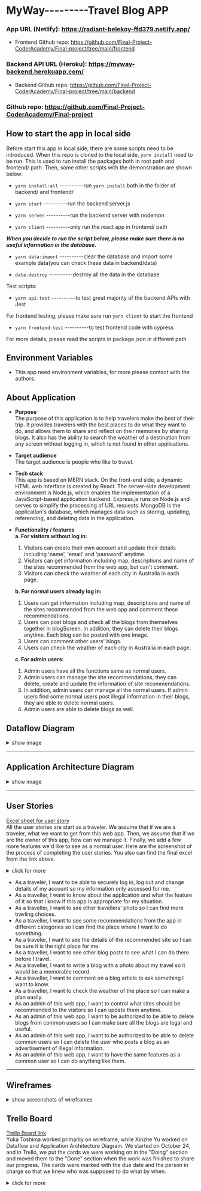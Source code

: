 # MyWay---------Travel Blog APP 
### App URL (Netlify): https://radiant-belekoy-ffd379.netlify.app/
- Frontend Github repo: https://github.com/Final-Project-CoderAcademy/Final-project/tree/main/frontend
### Backend API URL (Heroku): https://myway-backend.herokuapp.com/
- Backend Github repo: https://github.com/Final-Project-CoderAcademy/Final-project/tree/main/backend
### Github repo: https://github.com/Final-Project-CoderAcademy/Final-project
## How to start the app in local side
Before start this app in local side, there are some scripts need to be introduced. When this repo is cloned to the local side, `yarn install` need to be run. This is used to run install the packages both in root path and frontend/ path. Then, some other scripts with the demonstration are shown below:  

- `yarn install:all` ----------run `yarn install` both in the folder of backend/ and frontend/

- `yarn start` ----------run the backend server.js 

- `yarn server` ----------run the backend server with nodemon 

- `yarn client` ----------only run the react app in frontend/ path 

***When you decide to run the script below, please make sure there is no useful information in the database.***  

- `yarn data:import` ----------clear the database and import some example data(you can check these data in backend/data)  

- `data:destroy` ----------destroy all the data in the database  

Test scripts:
- `yarn api:test` ----------to test great majority of the backend APIs with Jest

For frontend testing, please make sure run `yarn client` to start the frontend
- `yarn frontend:test` ----------to test frontend code with cypress

For more details, please read the scripts in package.json in different path

## Environment Variables  
- This app need environment variables, for more please contact with the authors.  

## About Application
- **Purpose**  
The purpose of this application is to help travelers make the best of their trip. It provides travelers with the best places to do what they want to do, and allows them to share and reflect on their memories by sharing blogs. It also has the ability to search the weather of a destination from any screen without logging in, which is not found in other applications.

- **Target audience**  
The target audience is people who like to travel.

- **Tech stack**  
  This app is based on MERN stack. 
  On the front-end side, a dynamic HTML web interface is created by React. 
  The server-side development environment is Node.js, which enables the implementation of a JavaScript-based application backend. Express.js runs on Node.js and serves to simplify the processing of URL requests. MongoDB is the application's database, which manages data such as storing, updating, referencing, and deleting data in the application.

- **Functionality / features**  
  **a. For visitors without log in:**
  1. Visitors can create their own account and update their details including 'name', 'email' and 'password' anytime.
  2. Visitors can get information including map, descriptions and name of the sites recommended from the web app, but can't comment.
  3. Visitors can check the weather of each city in Australia in each page.  

  **b. For normal users already log in:**
  1. Users can get information including map, descriptions and name of the sites recommended from the web app and comment these recommendations.
  2. Users can post blogs and check all the blogs from themselves together in blogScreen. In addition, they can delete their blogs anytime. Each blog can be posted with one image.
  3. Users can comment other users' blogs.
  4. Users can check the weather of each city in Australia in each page.

  **c. For admin users:**
  1. Admin users have all the functions same as normal users.
  2. Admin users can manage the site recommendations, they can delete, create and update the information of site recommendations. 
  3. In addition, admin users can manage all the normal users. If admin users find some normal users post illegal information in their blogs, they are able to delete normal users. 
  4. Admin users are able to delete blogs as well.    

      
## Dataflow Diagram  
<details>
<summary>show image</summary>

<summary>  

![dataflow diagram](./docs/Dataflow_Diagram.jpeg)   
</details>  

  
---  

## Application Architecture Diagram
<details>
<summary>show image</summary>

<summary>  

![application architecture diagram](./docs/Application_Architecture_Diagram.jpeg)    
</details> 
   
---
  
## User Stories  
[Excel sheet for user story](https://onedrive.live.com/view.aspx?resid=6E0FC3D2BFB74104!129&ithint=file%2cxlsx&authkey=!AG1EELNirMpapYc)  
All the user stories are start as a traveler. We assume that if we are a traveler, what we want to get from this web app. Then, we assume that if we are the owner of this app, how can we manage it. Finally, we add a few more features we'd like to see as a normal user. Here are the screenshot of the process of completing the user stories. You also can find the final excel from the link above.
<details>
<summary>click for more</summary>

<summary>  

![user story](/docs/userStory/user_story_start.png)   
  
![user story](/docs/userStory/add_admin_to_user_story.png)   

![user story](/docs/userStory/final_user_story.png)  
</details>  

- As a traveler, I want to be able to securely log in, log out and change details of my account so my information only accessed for me.  
- As a traveller, I want to know about the application and what the feature of it so that I know if this app is appropriate for my situation.
- As a traveller, I want to see other travellers' photo so I can find more travling choices.  
- As a traveller, I want to see some recommendations from the app in different categories so I can find the place where I want to do something.
- As a traveler, I want to see the details of the recommended site so I can be sure it is the right place for me.
- As a traveller, I want to see other blog posts to see what I can do there before I travel.  
- As a traveller, I want to write a blog with a photo about my travel so it would be a memorable record.
- As a traveller, I want to comment on a blog article to ask something I want to know. 
- As a traveller, I want to check the weather of the place so I can make a plan easily. 
- As an admin of this web app, I want to control what sites should be recommended to the visitors so I can update them anytime.
- As an admin of this web app,  I want to be authorized to be able to delete blogs from common users so I can make sure all the blogs are legal and useful.
- As an admin of this web app, I want to be authorized to be able to delete common users so I can delete the user who posts a blog as an advertisement of illegal information.
- As an admin of this web app, I want to have the same features as a common user so I can do anything like them.

---  
  
## Wireframes   

<details>
<summary>show screenshots of wireframes</summary>

<summary>  

**Humburger menu for mobile**  
- When the user hasn't log in  
<img src="./docs/Wireframe/iPhone-humburger(when%20user%20didn't%20log%20in)%20.jpg" alt="humburger menu when user hasn't login" width="200"/>  

- When the user logged in  
<img src="./docs/Wireframe/iPhone-humburger(when%20the%20user%20log%20in).png" alt="humburger menu when user logged in" width="200"/>  

- When the admin user logged in  
<img src="./docs/Wireframe/iPhone-humburger(when%20the%20admin%20log%20in).jpg" alt="humburger menu when admin logged in" width="200"/>  


**Sign up form**   
- mobile  
<img src="./docs/Wireframe/iPhone-Sign%20up%20form.jpg" alt="sign up form for movile" width="200"/>  
 
- Tablet  
<img src="./docs/Wireframe/iPad-Sign%20up%20form.jpg" alt="sign up form for tablet" width="300"/>  

- Desktop  
<img src="./docs/Wireframe/Desktop%20-Sign%20up%20form.jpg" alt="sign up form for desktop" width="500"/>  



**Log in form**  
- mobile  
<img src="./docs/Wireframe/iPhone-Log%20in%20form.jpg" alt="log in form for movile" width="200"/>  


- Tablet  
<img src="./docs/Wireframe/iPad-Log%20in%20form.jpg" alt="log in form for tablet" width="300"/>  


- Desktop  
<img src="./docs/Wireframe/Desktop-Log%20in%20form.jpg" alt="log in form for desktop" width="500"/>  


**About Page(app top page)**  
- mobile   
<img src="./docs/Wireframe/iPhone-Top%20Page.jpg" alt="top page for movile" width="200"/>  

  
- Tablet  
<img src="./docs/Wireframe/iPad-Top%20Page.jpg" alt="top page for tablet" width="300"/>  


- Desktop  
<img src="./docs/Wireframe/Desktop-Top%20Page.jpg" alt="top page for desktop" width="500"/>  


**Site list Page**  
- mobile  
<img src="./docs/Wireframe/iPhone-Sites%20Page.jpg" alt="Site list Page for movile" width="200"/>  

- Tablet  
<img src="./docs/Wireframe/iPad-Sites%20Page.jpg" alt="Site list Page for tablet" width="300"/>  
 

- Desktop  
<img src="./docs/Wireframe/Desktop%20-Sites%20Page.jpg" alt="Site list Page for desktop" width="500"/>  


**Site Page**  
- mobile  
<img src="./docs/Wireframe/iPhone-Site%20Page.jpg" alt="Site Page for movile" width="200"/>  


- Tablet  
<img src="./docs/Wireframe/iPad-Site%20Page.jpg" alt="Site Page for tablet" width="300"/>  

- Desktop  
<img src="./docs/Wireframe/Desktop-Site%20Page.jpg" alt="Site Page for desktop" width="500"/>  



**Site create form**  
- mobile  
<img src="./docs/Wireframe/iPhone-Site%20create%20form.jpg" alt="Site create form for movile" width="200"/>  


- Tablet  
<img src="./docs/Wireframe/iPad-Site%20create%20form.jpg" alt="Site create form for tablet" width="300"/>  


- Desktop  
<img src="./docs/Wireframe/Desktop-Site%20create%20form.jpg" alt="Site create form for desktop" width="500"/>  
 


**Site update form**  
- mobile (Tablets and desktops are the same as the creation form except for the buttons, so the wireframes are mobile only.)  
<img src="./docs/Wireframe/iPhone-Site%20update%20form.jpg" alt="Site update form for movile" width="200"/>  


**Blog list Page**  
- mobile  
<img src="./docs/Wireframe/iPhone-Blog%20Page.jpg" alt="Blog list Page for movile" width="200"/>  


- Tablet  
<img src="./docs/Wireframe/iPad-Blog%20Page.jpg" alt="Blog list Page for tablet" width="300"/>  


- Desktop  
<img src="./docs/Wireframe/Desktop-Blog%20Page.jpg" alt="Blog list Page for desktop" width="500"/>  



**Blog article Page**  
- mobile  
<img src="./docs/Wireframe/iPhone-Blog%20Article.jpg" alt="Blog article Page for movile" width="200"/>  


- Tablet  
<img src="./docs/Wireframe/iPad-Blog%20Article.jpg" alt="Blog article Page for tablet" width="300"/>  

 
- Desktop  
<img src="./docs/Wireframe/Desktop%20-Blog%20Article.jpg" alt="Blog article Page for desktop" width="500"/>  


**Blog create post form**  
- mobile  
<img src="./docs/Wireframe/iPhone-Blog%20create%20form.jpg" alt="Blog create post form for movile" width="200"/>  


- Tablet  
<img src="./docs/Wireframe/iPad-Blog%20create%20form.jpg" alt="Blog create post form for tablet" width="300"/>  
 

- Desktop  
<img src="./docs/Wireframe/Desktop-Blog%20create%20form.jpg" alt="Blog create post form for desktop" width="500"/>  


 
**Blog update post form**  
- mobile (Tablets and desktops are the same as the creation form except for the buttons, so the wireframes are mobile only.)  
<img src="./docs/Wireframe/iPhone-Blog%20update%20form.jpg" alt="Blog update post form for movile" width="200"/>  
 

**My Home Page**   
- mobile  
<img src="./docs/Wireframe/iPhone-My%20HOME.jpg" alt="My Home Page for movile" width="200"/>  


- Tablet  
<img src="./docs/Wireframe/iPad-My%20HOME.jpg" alt="My Home Page for tablet" width="300"/>  


- Desktop  
<img src="./docs/Wireframe/Desktop-My%20HOME.jpg" alt="My Home Page for desktop" width="500"/>  


**(For Admin) Site management Page**  
- mobile  
<img src="./docs/Wireframe/iPhone-admin(SITE%20LIST).jpg" alt="(For Admin) Site management Page for movile" width="200"/>  


- Tablet  
<img src="./docs/Wireframe/iPad-admin(SITE%20LIST).jpg" alt="(For Admin) Site management Page for tablet" width="300"/>  


- Desktop  
<img src="./docs/Wireframe/Desktop-admin(SITE%20LIST).jpg" alt="(For Admin) Site management Page for desktop" width="500"/>  



**(For Admin) User management Page**  
- mobile  
<img src="./docs/Wireframe/iPhone-admin(USER%20LIST).jpg" alt="(For Admin) User management Page for movile" width="200"/>  


- Tablet  
<img src="./docs/Wireframe/iPad-admin(USER%20LIST).jpg" alt="(For Admin) User management Page for tablet" width="300"/>  


- Desktop  
<img src="./docs/Wireframe/Desktop%20-admin(USER%20LIST).jpg" alt="(For Admin) User management Page for desktop" width="500"/>    
</details>  


 

 ## Trello Board  
 [Trello Board link](https://trello.com/b/Uw6DU7pd/finalprojecta)  
Yuka Toshima worked primarily on wireframe, while Xinzhe Yu worked on Dataflow and Application Architecture Diagram. We started on October 24, and in Trello, we put the cards we were working on in the "Doing" section and moved them to the "Done" section when the work was finished to share our progress. The cards were marked with the due date and the person in charge so that we knew who was supposed to do what by when.

<details>
<summary>click for more</summary>

<summary>  
 - Day 1 (24th Oct)  
   **Start of the day**  
  <img src="./docs/Trello/24_Oct_2022.png" alt="24th Oct start" width="500"/>  

   **End of the day**  
  <img src="./docs/Trello/24-Oct-2022(2).png" alt="24th Oct end" width="500"/>  

- Day 2 (25th Oct)  
 <img src="./docs/Trello/25-Oct-2022.png" alt="25th Oct" width="500"/>   

- Day 3 (26th Oct)  
 <img src="./docs/Trello/26_Oct_2022.png" alt="26th Oct" width="500"/>   

- Day 4 (27th Oct)  
 <img src="./docs/Trello/27_Oct_2022.png" alt="27th Oct" width="500"/>   

- Day 5 (28th Oct)  
 <img src="./docs/Trello/28_Oct_2022.png" alt="28th Oct" width="500"/>   

- Day 6 (29th Oct)  
 <img src="./docs/Trello/29_Oct_2022.png" alt="29th Oct" width="500"/>   

- Last Day (1st Nov)  
 <img src="./docs/Trello/1_Nov_2022.png" alt="1st Nov" width="500"/>   
</details>  

